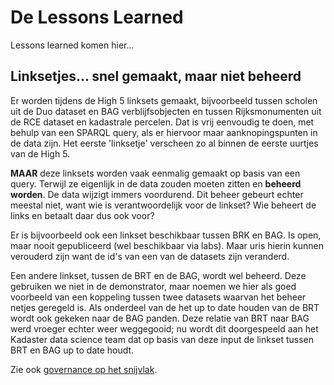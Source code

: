 # De Lessons Learned
Lessons learned komen hier...

## Linksetjes... snel gemaakt, maar niet beheerd

Er worden tijdens de High 5 linksets gemaakt, bijvoorbeeld tussen scholen uit de Duo dataset en BAG verblijfsobjecten en tussen Rijksmonumenten uit de RCE dataset en kadastrale percelen. Dat is vrij eenvoudig te doen, met behulp van een SPARQL query, als er hiervoor maar aanknopingspunten in de data zijn. Het eerste 'linksetje' verscheen zo al binnen de eerste uurtjes van de High 5. 

**MAAR** deze linksets worden vaak eenmalig gemaakt op basis van een query. Terwijl ze eigenlijk in de data zouden moeten zitten en **beheerd worden**. De data wijzigt immers voordurend. Dit beheer gebeurt echter meestal niet, want wie is verantwoordelijk voor de linkset? Wie beheert de links en betaalt daar dus ook voor? 

Er is bijvoorbeeld ook een linkset beschikbaar tussen BRK en BAG. Is open, maar nooit gepubliceerd (wel beschikbaar via labs). Maar uris hierin kunnen verouderd zijn want de id's van een van de datasets zijn veranderd. 

Een andere linkset, tussen de BRT en de BAG, wordt wel beheerd. Deze gebruiken we niet in de demonstrator, maar noemen we hier als goed voorbeeld van een koppeling tussen twee datasets waarvan het beheer netjes geregeld is. Als onderdeel van de het up to date houden van de BRT wordt ook gekeken naar de BAG panden. Deze relatie van BRT naar BAG werd vroeger echter weer weggegooid; nu wordt dit doorgespeeld aan het Kadaster data science team dat op basis van deze input de linkset tussen BRT en BAG up to date houdt.

Zie ook [governance op het snijvlak](https://docs.geostandaarden.nl/disgeo/dll/#governance-op-het-snijvlak).  